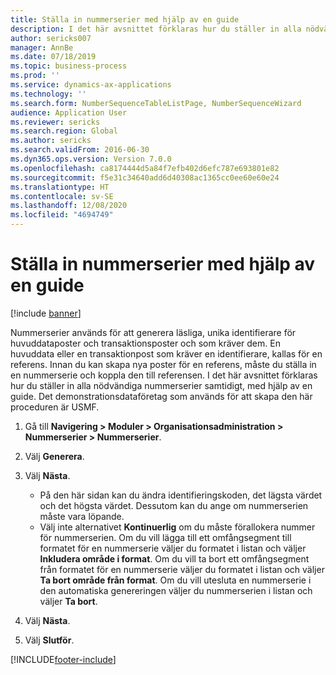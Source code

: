 ```yaml
---
title: Ställa in nummerserier med hjälp av en guide
description: I det här avsnittet förklaras hur du ställer in alla nödvändiga nummerserier samtidigt, med hjälp av en guide.
author: sericks007
manager: AnnBe
ms.date: 07/18/2019
ms.topic: business-process
ms.prod: ''
ms.service: dynamics-ax-applications
ms.technology: ''
ms.search.form: NumberSequenceTableListPage, NumberSequenceWizard
audience: Application User
ms.reviewer: sericks
ms.search.region: Global
ms.author: sericks
ms.search.validFrom: 2016-06-30
ms.dyn365.ops.version: Version 7.0.0
ms.openlocfilehash: ca8174444d5a84f7efb402d6efc787e693801e82
ms.sourcegitcommit: f5e31c34640add6d40308ac1365cc0ee60e60e24
ms.translationtype: HT
ms.contentlocale: sv-SE
ms.lasthandoff: 12/08/2020
ms.locfileid: "4694749"
---
```

# <a name="set-up-number-sequences-using-a-wizard"></a>Ställa in nummerserier med hjälp av en guide

[!include [banner](../../includes/banner.md)]

Nummerserier används för att generera läsliga, unika identifierare för huvuddataposter och transaktionsposter och som kräver dem. En huvuddata eller en transaktionpost som kräver en identifierare, kallas för en referens. Innan du kan skapa nya poster för en referens, måste du ställa in en nummerserie och koppla den till referensen. I det här avsnittet förklaras hur du ställer in alla nödvändiga nummerserier samtidigt, med hjälp av en guide. Det demonstrationsdataföretag som används för att skapa den här proceduren är USMF.

1. Gå till **Navigering > Moduler > Organisationsadministration > Nummerserier > Nummerserier**.
2. Välj **Generera**.
3. Välj **Nästa**.

   - På den här sidan kan du ändra identifieringskoden, det lägsta värdet och det högsta värdet. Dessutom kan du ange om nummerserien måste vara löpande.   
   - Välj inte alternativet **Kontinuerlig** om du måste förallokera nummer för nummerserien. Om du vill lägga till ett omfångsegment till formatet för en nummerserie väljer du formatet i listan och väljer **Inkludera område i format**. Om du vill ta bort ett omfångsegment från formatet för en nummerserie väljer du formatet i listan och väljer **Ta bort område från format**. Om du vill utesluta en nummerserie i den automatiska genereringen väljer du nummerserien i listan och väljer **Ta bort**.  

4. Välj **Nästa**.
5. Välj **Slutför**.



[!INCLUDE[footer-include](../../../../includes/footer-banner.md)]
